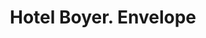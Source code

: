 ---
doi: 10.7916/D893259Q
date_other: '1901'
date_other_textual: '1901'
form: printed ephemera
genre:
- Envelopes
name:
- Hotel Boyer
object_in_context_url: https://biggert.cul.columbia.edu/items/view/ave_biggert_01471
subject_hierarchical_geographic:
- Pittsburgh, Pennsylvania, United States
subject_name:
- Hotel Boyer
title: Hotel Boyer. Envelope
sort_title: Hotel Boyer. Envelope
call_number: ave_biggert_01471
coordinates:
- 40.439722222222215,-79.97638888888889
pid: ave_biggert_01471
identifiers: ave_biggert_01471
thumbnail: https://derivativo-3.library.columbia.edu/iiif/2/ldpd:344003/full/!256,256/0/native.jpg
permalink: /biggert/ave_biggert_01471/
layout: iiif-image-page
---